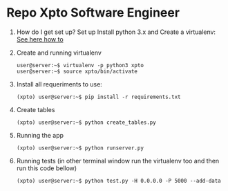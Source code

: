 # Repo Xpto Software Engineer

1. How do I get set up? Set up Install python 3.x and Create a virtualenv:
    [See here how to](http://python-guide-pt-br.readthedocs.io/en/latest/dev/virtualenvs/)

2. Create and running virtualenv
    ```
    user@server:~$ virtualenv -p python3 xpto
    user@server:~$ source xpto/bin/activate
    ```
3. Install all requeriments to use:
    ```
    (xpto) user@server:~$ pip install -r requirements.txt
    ```
4.  Create tables
    ```
    (xpto) user@server:~$ python create_tables.py
    ```
5.  Running the app
    ```
    (xpto) user@server:~$ python runserver.py
    ```
6.  Running tests (in other terminal window run the virtualenv too and then run this code bellow)
    ```
    (xpto) user@server:~$ python test.py -H 0.0.0.0 -P 5000 --add-data
    ```
